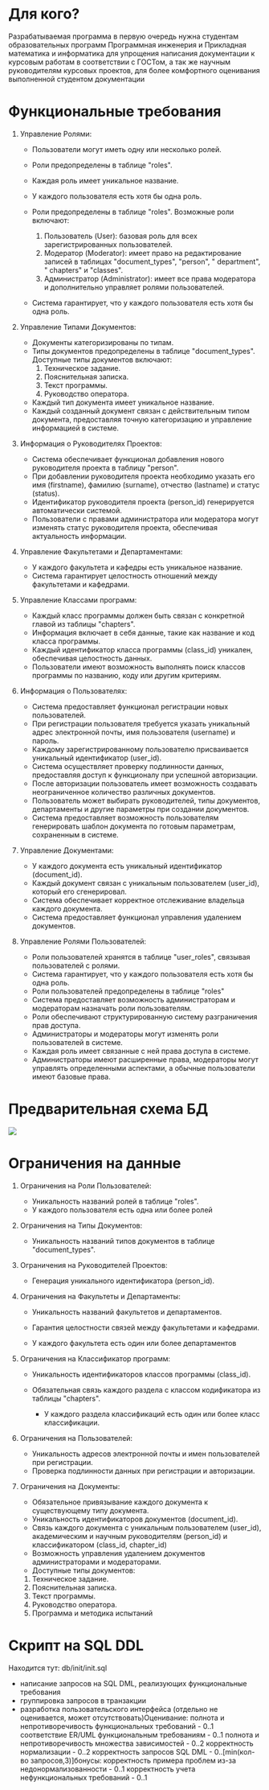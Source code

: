 # Для кого?

Разрабатываемая программа в первую очередь нужна студентам образовательных программ Программная инженерия и Прикладная
математика и информатика для упрощения написания документации к курсовым работам в соответствии с ГОСТом, а так же
научным руководителям курсовых проектов, для более комфортного оценивания выполненной студентом документации

# Функциональные требования

1. Управление Ролями:

    - Пользователи могут иметь одну или несколько ролей.
    - Роли предопределены в таблице "roles".
    - Каждая роль имеет уникальное название.
    - У каждого пользователя есть хотя бы одна роль.
    - Роли предопределены в таблице "roles". Возможные роли включают:

        1. Пользователь (User): базовая роль для всех зарегистрированных пользователей.
        2. Модератор (Moderator): имеет право на редактирование записей в таблицах "document_types", "person", "
           department", "
           chapters" и "classes".
        3. Администратор (Administrator): имеет все права модератора и дополнительно управляет ролями пользователей.

    - Система гарантирует, что у каждого пользователя есть хотя бы одна роль.

2. Управление Типами Документов:

    - Документы категоризированы по типам.
    - Типы документов предопределены в таблице "document_types". Доступные типы документов включают:
        1. Техническое задание.
        2. Пояснительная записка.
        3. Текст программы.
        4. Руководство оператора.
    - Каждый тип документа имеет уникальное название.
    - Каждый созданный документ связан с действительным типом документа, предоставляя точную категоризацию и управление
      информацией в системе.

3. Информация о Руководителях Проектов:

   - Система обеспечивает функционал добавления нового руководителя проекта в таблицу "person".
   - При добавлении руководителя проекта необходимо указать его имя (firstname), фамилию (surname), отчество (lastname) и
     статус (status).
   - Идентификатор руководителя проекта (person_id) генерируется автоматически системой.
   - Пользователи с правами администратора или модератора могут изменять статус руководителя проекта, обеспечивая
     актуальность информации.

4. Управление Факультетами и Департаментами:

   - У каждого факультета и кафедры есть уникальное название.
   - Система гарантирует целостность отношений между факультетами и кафедрами.

5. Управление Классами программ:

   - Каждый класс программы должен быть связан с конкретной главой из таблицы "chapters".
   - Информация включает в себя данные, такие как название и код класса программы.
   - Каждый идентификатор класса программы (class_id) уникален, обеспечивая целостность данных.
   - Пользователи имеют возможность выполнять поиск классов программы по названию, коду или другим критериям.

6. Информация о Пользователях:

   - Система предоставляет функционал регистрации новых пользователей.
   - При регистрации пользователя требуется указать уникальный адрес электронной почты, имя пользователя (username) и
     пароль.
   - Каждому зарегистрированному пользователю присваивается уникальный идентификатор (user_id).
   - Система осуществляет проверку подлинности данных, предоставляя доступ к функционалу при успешной авторизации.
   - После авторизации пользователь имеет возможность создавать неограниченное количество различных документов.
   - Пользователь может выбирать руководителей, типы документов, департаменты и другие параметры при создании документов.
   - Система предоставляет возможность пользователям генерировать шаблон документа по готовым параметрам, сохраненным в
     системе.

7. Управление Документами:

   - У каждого документа есть уникальный идентификатор (document_id).
   - Каждый документ связан с уникальным пользователем (user_id), который его сгенерировал.
   - Система обеспечивает корректное отслеживание владельца каждого документа.
   - Система предоставляет функционал управления удалением документов.

8. Управление Ролями Пользователей:

   - Роли пользователей хранятся в таблице "user_roles", связывая пользователей с ролями.
   - Система гарантирует, что у каждого пользователя есть хотя бы одна роль.
   - Роли пользователей предопределены в таблице "roles"
   - Система предоставляет возможность администраторам и модераторам назначать роли пользователям.
   - Роли обеспечивают структурированную систему разграничения прав доступа.
   - Администраторы и модераторы могут изменять роли пользователей в системе.
   - Каждая роль имеет связанные с ней права доступа в системе.
   - Администраторы имеют расширенные права, модераторы могут управлять определенными аспектами, а обычные пользователи
     имеют базовые права.

# Предварительная схема БД

![](ER-диаграмма.jpg)

# Ограничения на данные

1. Ограничения на Роли Пользователей:
    - Уникальность названий ролей в таблице "roles".
    - У каждого пользователя есть одна или более ролей

2. Ограничения на Типы Документов:
    - Уникальность названий типов документов в таблице "document_types".

3. Ограничения на Руководителей Проектов:
    - Генерация уникального идентификатора (person_id).

4. Ограничения на Факультеты и Департаменты:
    - Уникальность названий факультетов и департаментов.
    - Гарантия целостности связей между факультетами и кафедрами.

   - У каждого факультета есть один или более департаментов

5. Ограничения на Классификатор программ:
    - Уникальность идентификаторов классов программы (class_id).
    - Обязательная связь каждого раздела с классом кодификатора из таблицы "chapters".

      - У каждого раздела классификаций есть один или более класс классификации.

6. Ограничения на Пользователей:
    - Уникальность адресов электронной почты и имен пользователей при регистрации.
    - Проверка подлинности данных при регистрации и авторизации.

7. Ограничения на Документы:
    - Обязательное привязывание каждого документа к существующему типу документа.
    - Уникальность идентификаторов документов (document_id).
    - Связь каждого документа с уникальным пользователем (user_id), академическим и научным руководителям (person_id)  и
      классификатором (class_id, chapter_id)
    - Возможность управления удалением документов администраторами и модераторами.
    - Доступные типы документов:

    1. Техническое задание.
    2. Пояснительная записка.
    3. Текст программы.
    4. Руководство оператора.
    5. Программа и методика испытаний


   
# Скрипт на SQL DDL
Находится тут: db/init/init.sql
- написание запросов на SQL DML, реализующих функциональные требования
- группировка запросов в транзакции
- разработка пользовательского интерфейса (отдельно не оценивается, может отсутствовать)Оценивание:
  полнота и непротиворечивость функциональных требований - 0..1
  соответствие ER/UML функциональным требованиям - 0..1
  полнота и непротиворечивость множества зависимостей - 0..2
  корректность нормализации - 0..2
  корректность запросов SQL DML - 0..[min(кол-во запросов,3)]бонусы:
  корректность примера проблем из-за недонормализованности - 0..1
  корректность учета нефункциональных требований - 0..1